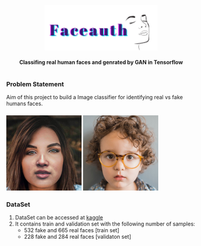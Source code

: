<p align="center">
    <br>
    <img src="https://github.com/d0r1h/Faceauth/blob/main/assets/Faceauth.png" width="300"/>
    <br>
<p>
  
 <h4 align="center">
    <p>Classifing real human faces and genrated by GAN in Tensorflow </p>
</h4>

# 
### Problem Statement 

Aim of this project to build a Image classifier for identifying real vs fake humans faces.

<h3 align="left">
    <a><img src="https://github.com/d0r1h/Faceauth/blob/main/assets/fake1.jpg", width="200"></a>
    <a><img src="https://github.com/d0r1h/Faceauth/blob/main/assets/real1.jpg", width="200"></a>
</h3>

### DataSet

1. DataSet can be accessed at [kaggle](https://www.kaggle.com/datasets/undersc0re/fake-vs-real-face-classification)
2. It contains train and validation set with the following number of samples:
   * 532 fake and 665 real faces [train set]
   * 228 fake and 284 real faces [validaton set]

    
